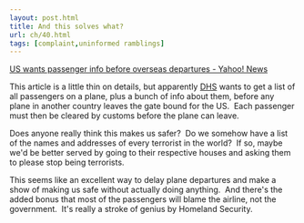 ```yaml
---
layout: post.html
title: And this solves what?
url: ch/40.html
tags: [complaint,uninformed ramblings]
---
```

[US wants passenger info before overseas departures - Yahoo! News](http://news.yahoo.com/s/nm/20060712/ts_nm/security_airlines_dc)

This article is a little thin on details, but apparently [DHS](http://www.dhs.gov) wants to get a list of all passengers on a plane, plus a bunch of info about them, before any plane in another country leaves the gate bound for the US.  Each passenger must then be cleared by customs before the plane can leave.    


Does anyone really think this makes us safer?  Do we somehow have a list of the names and addresses of every terrorist in the world?  If so, maybe we'd be better served by going to their respective houses and asking them to please stop being terrorists.    


This seems like an excellent way to delay plane departures and make a show of making us safe without actually doing anything.  And there's the added bonus that most of the passengers will blame the airline, not the government.  It's really a stroke of genius by Homeland Security.    


  


